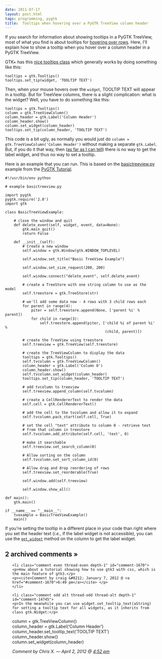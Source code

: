 ```yaml
---
date: 2011-07-17
layout: post.html
tags: programming, pygtk
title:  Tooltips when hovering over a PyGTK TreeView column header
---
```


If you search for information about showing tooltips in a PyGTK TreeView, most of what you find is about tooltips for <a href="http://faq.pygtk.org/index.py?req=show&file=faq13.046.htp">hovering over rows</a>. Here, I'll explain how to show a tooltip when you hover over a column header in a PyGTK TreeView.

<!--more-->

GTK+ has this <a href="http://www.pygtk.org/docs/pygtk/class-gtktooltip.html">nice tooltips class</a> which generally works by doing something like this:

    tooltips = gtk.Tooltips()
    tooltips.set_tip(widget, 'TOOLTIP TEXT')

Then, when your mouse hovers over the `widget`, TOOLTIP TEXT will appear in a tooltip. But for TreeView columns, there is a slight complication: what is the widget? Well, you have to do something like this:

    tooltips = gtk.Tooltips()
    column = gtk.TreeViewColumn()
    column_header = gtk.Label('Column Header')
    column_header.show()
    column.set_widget(column_header)
    tooltips.set_tip(column_header, 'TOOLTIP TEXT')

This code is a bit ugly, as normally you would just do `column = gtk.TreeViewColumn('Column Header')` without making a separate `gtk.Label`. But, if you do it that way, then (<a href="http://www.pygtk.org/docs/pygtk/class-gtktreeviewcolumn.html#method-gtktreeviewcolumn--get-widget">as far as I can tell</a>) there is no way to get the label widget, and thus no way to set a tooltip.

Here is an example that you can run. This is based on the <a href="http://www.pygtk.org/pygtk2tutorial/examples/basictreeview.py">basictreeview.py</a> example from the <a href="http://www.pygtk.org/pygtk2tutorial/">PyGTK Tutorial</a>.

    #!/usr/bin/env python

    # example basictreeview.py

    import pygtk
    pygtk.require('2.0')
    import gtk

    class BasicTreeViewExample:

        # close the window and quit
        def delete_event(self, widget, event, data=None):
            gtk.main_quit()
            return False

        def __init__(self):
            # Create a new window
            self.window = gtk.Window(gtk.WINDOW_TOPLEVEL)

            self.window.set_title("Basic TreeView Example")

            self.window.set_size_request(200, 200)

            self.window.connect("delete_event", self.delete_event)

            # create a TreeStore with one string column to use as the model
            self.treestore = gtk.TreeStore(str)

            # we'll add some data now - 4 rows with 3 child rows each
            for parent in range(4):
                piter = self.treestore.append(None, ['parent %i' % parent])
                for child in range(3):
                    self.treestore.append(piter, ['child %i of parent %i' %
                                                  (child, parent)])

            # create the TreeView using treestore
            self.treeview = gtk.TreeView(self.treestore)

            # create the TreeViewColumn to display the data
            tooltips = gtk.Tooltips()
            self.tvcolumn = gtk.TreeViewColumn()
            column_header = gtk.Label('Column 0')
            column_header.show()
            self.tvcolumn.set_widget(column_header)
            tooltips.set_tip(column_header, 'TOOLTIP TEXT')

            # add tvcolumn to treeview
            self.treeview.append_column(self.tvcolumn)

            # create a CellRendererText to render the data
            self.cell = gtk.CellRendererText()

            # add the cell to the tvcolumn and allow it to expand
            self.tvcolumn.pack_start(self.cell, True)

            # set the cell "text" attribute to column 0 - retrieve text
            # from that column in treestore
            self.tvcolumn.add_attribute(self.cell, 'text', 0)

            # make it searchable
            self.treeview.set_search_column(0)

            # Allow sorting on the column
            self.tvcolumn.set_sort_column_id(0)

            # Allow drag and drop reordering of rows
            self.treeview.set_reorderable(True)

            self.window.add(self.treeview)

            self.window.show_all()

    def main():
        gtk.main()

    if __name__ == "__main__":
        tvexample = BasicTreeViewExample()
        main()

If you're setting the tooltip in a different place in your code than right where you set the header text (<i>i.e.</i>, if the label widget is not accessible), you can use the <a href="http://www.pygtk.org/docs/pygtk/class-gtktreeviewcolumn.html#method-gtktreeviewcolumn--get-widget">`get_widget`</a> method on the column to get the label widget.

<h2 id="comments">2 archived comments &raquo;</h2>

<ol id="commentlist">

    <li class="comment even thread-even depth-1" id="comment-1670">
    <p>How about a tutorial showing how to use gtk3 with css, which is the main feature of gtk3.</p>
    <p><cite>Comment by craig &#8212; January 7, 2012 @ <a href="#comment-1670">6:49 pm</a></cite> </p>
    </li>

    <li class="comment odd alt thread-odd thread-alt depth-1" id="comment-14745">
    <p>In the meanwhile you can use widget.set_tooltip_text(aString) for setting a tooltip text for all widgets, as it inherits from class gtk.Widget:</p>
<p>column = gtk.TreeViewColumn()<br />
column_header = gtk.Label(&#8216;Column Header&#8217;)<br />
column_header.set_tooltip_text(&#8216;TOOLTIP TEXT&#8217;)<br />
column_header.show()<br />
column.set_widget(column_header)</p>
    <p><cite>Comment by Chris X. &#8212; April 2, 2012 @ <a href="#comment-14745">4:52 pm</a></cite> </p>
    </li>


</ol>
